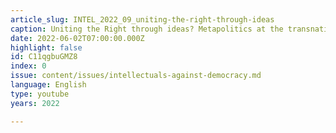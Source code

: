 ```yaml
---
article_slug: INTEL_2022_09_uniting-the-right-through-ideas
caption: Uniting the Right through ideas? Metapolitics at the transnational level
date: 2022-06-02T07:00:00.000Z
highlight: false
id: C11qgbuGMZ8
index: 0
issue: content/issues/intellectuals-against-democracy.md
language: English
type: youtube
years: 2022

---
```

